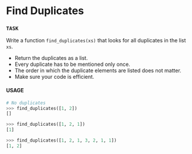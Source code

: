 # Find Duplicates

### `TASK`

Write a function `find_duplicates(xs)` that looks for all duplicates in the list `xs`.

- Return the duplicates as a list.
- Every duplicate has to be mentioned only once.
- The order in which the duplicate elements are listed does not matter.
- Make sure your code is efficient.

#### USAGE

```python
# No duplicates
>>> find_duplicates([1, 2])
[]

>>> find_duplicates([1, 2, 1])
[1]

>>> find_duplicates([1, 2, 1, 3, 2, 1, 1])
[1, 2]
```
